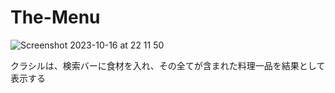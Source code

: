 # The-Menu


![Screenshot 2023-10-16 at 22 11 50](https://github.com/shun1829/The-Menu/assets/74482117/5f74c348-3abe-4319-b9a3-1a8aca20cb63)

クラシルは、検索バーに食材を入れ、その全てが含まれた料理一品を結果として表示する

